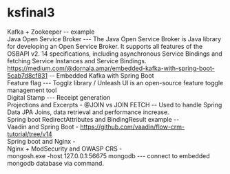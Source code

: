 # ksfinal3

Kafka + Zookeeper  -- example<br />
Java Open Service Broker --- The Java Open Service Broker is Java library for developing an Open Service Broker. It supports all features of the OSBAPI v2. 14 specifications, including asynchronous Service Bindings and fetching Service Instances and Service Bindings.<br />
https://medium.com/@dornala.amar/embedded-kafka-with-spring-boot-5cab7d8cf831 -- Embedded Kafka with Spring Boot <br />
Feature flag --- Togglz library / Unleash UI is an open-source feature toggle management tool <br />
Digital Stamp --- Receipt generation <br />
Projections and Excerpts - @JOIN vs JOIN FETCH -- Used to handle Spring Data JPA Joins, data retrieval and performance increase.<br />
Spring boot RedirectAttributes and BindingResult example -- <br />
Vaadin and Spring Boot - https://github.com/vaadin/flow-crm-tutorial/tree/v14 <br />
Spring boot and Nginx - <br />
Nginx + ModSecurity and OWASP CRS - <br />
mongosh.exe -host 127.0.0.1:56675 mongodb --- connect to embedded mongodb database via command.
